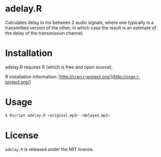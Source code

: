 # adelay.R

Calculates delay in ms between 2 audio signals, where one typically
is a transmitted version of the other, in which case the result is an estimate
of the delay of the transmission channel.

# Installation

adelay.R requires R (which is free and open source).

R installation information: [http://cran.r-project.org/](http://cran.r-project.org/)

# Usage

```bash
$ Rscript adelay.R <original.mp3> <delayed.mp3>
```

# License

`adelay.R` is released under the MIT license.